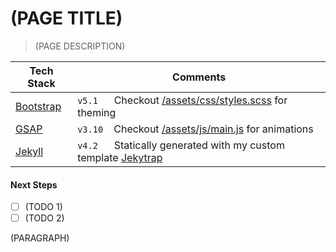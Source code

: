# (PAGE TITLE)

> (PAGE DESCRIPTION)

| Tech Stack                            | Comments |
|---------------------------------------|----------|
| [Bootstrap](https://getbootstrap.com) | `v5.1` &nbsp;&nbsp;&nbsp;&nbsp; Checkout [/assets/css/styles.scss](/assets/css/styles.scss) for theming |
| [GSAP](https://greensock.com)         | `v3.10` &nbsp;&nbsp; Checkout [/assets/js/main.js](/assets/js/main.js) for animations |
| [Jekyll](https://jekyllrb.com)        | `v4.2` &nbsp;&nbsp;&nbsp;&nbsp; Statically generated with my custom template [Jekytrap](https://github.com/jingtianfeng/jekytrap) |

#### Next Steps

- [ ] (TODO 1)
- [ ] (TODO 2)

(PARAGRAPH)
